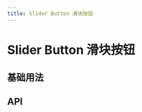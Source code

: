 ```yaml
---
title: Slider Button 滑块按钮
---
```


# Slider Button 滑块按钮

## 基础用法

<demo-preview2 path="./basic" />

## API

<API src="./sliderButton.json" lang="zh"></API>